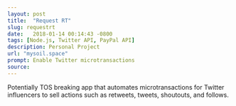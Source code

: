 ```yaml
---
layout: post
title:  "Request RT"
slug: requestrt
date:   2018-01-14 00:14:43 -0800
tags: [Node.js, Twitter API, PayPal API]
description: Personal Project
url: "mysoil.space"
prompt: Enable Twitter microtransactions
source:
---
```


Potentially TOS breaking app that automates microtransactions
for Twitter influencers to sell actions such as retweets, tweets,
shoutouts, and follows.

